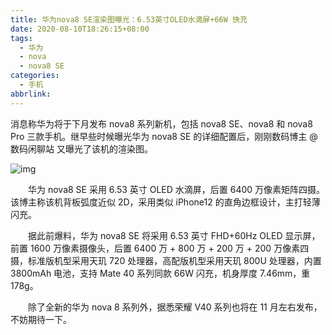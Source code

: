 ```yaml
---
title: 华为nova8 SE渲染图曝光：6.53英寸OLED水滴屏+66W 快充
date: 2020-08-10T18:26:15+08:00
tags:
  - 华为
  - nova
  - nova8 SE
categories:
  - 手机
abbrlink:
---
```


消息称华为将于下月发布 nova8 系列新机，包括 nova8 SE、nova8 和 nova8 Pro 三款手机。继早些时候曝光华为 nova8 SE 的详细配置后，刚刚数码博主 @数码闲聊站 又曝光了该机的渲染图。

![img](https://cdn.jsdelivr.net/gh/yakeing/Documentation@main/Hexo/images/a072-kcaeqzx1046935.jpg)

　　华为 nova8 SE 采用 6.53 英寸 OLED 水滴屏，后置 6400 万像素矩阵四摄。该博主称该机背板弧度近似 2D，采用类似 iPhone12 的直角边框设计，主打轻薄闪充。

　　据此前爆料，华为 nova8 SE 将采用 6.53 英寸 FHD+60Hz OLED 显示屏，前置 1600 万像素摄像头，后置 6400 万 + 800 万 + 200 万 + 200 万像素四摄，标准版机型采用天玑 720 处理器，高配版机型采用天玑 800U 处理器，内置 3800mAh 电池，支持 Mate 40 系列同款 66W 闪充，机身厚度 7.46mm，重 178g。

　　除了全新的华为 nova 8 系列外，据悉荣耀 V40 系列也将在 11 月左右发布，不妨期待一下。